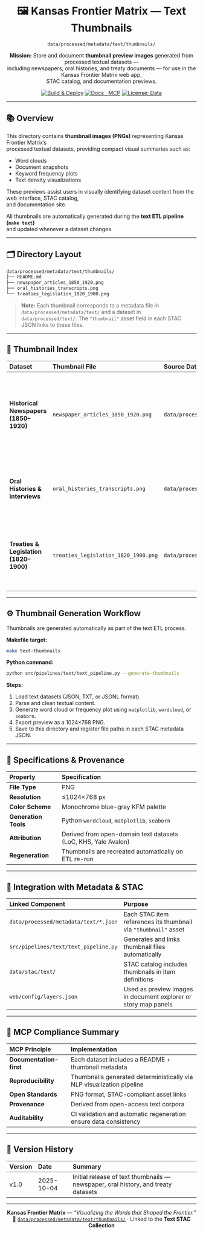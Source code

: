 <div align="center">

# 🖼️ Kansas Frontier Matrix — Text Thumbnails  
`data/processed/metadata/text/thumbnails/`

**Mission:** Store and document **thumbnail preview images** generated from processed textual datasets —  
including newspapers, oral histories, and treaty documents — for use in the Kansas Frontier Matrix web app,  
STAC catalog, and documentation previews.

[![Build & Deploy](https://github.com/bartytime4life/Kansas-Frontier-Matrix/actions/workflows/site.yml/badge.svg)](../../../../.github/workflows/site.yml)
[![Docs · MCP](https://img.shields.io/badge/Docs-MCP-blue)](../../../../docs/)
[![License: Data](https://img.shields.io/badge/License-CC--BY%204.0-green)](../../../../LICENSE)

</div>

---

## 📚 Overview

This directory contains **thumbnail images (PNGs)** representing Kansas Frontier Matrix’s  
processed textual datasets, providing compact visual summaries such as:
- Word clouds  
- Document snapshots  
- Keyword frequency plots  
- Text density visualizations  

These previews assist users in visually identifying dataset content from the web interface, STAC catalog,  
and documentation site.

All thumbnails are automatically generated during the **text ETL pipeline (`make text`)**  
and updated whenever a dataset changes.

---

## 🗂️ Directory Layout

```bash
data/processed/metadata/text/thumbnails/
├── README.md
├── newspaper_articles_1850_1920.png
├── oral_histories_transcripts.png
└── treaties_legislation_1820_1900.png
````

> **Note:** Each thumbnail corresponds to a metadata file in
> `data/processed/metadata/text/` and a dataset in `data/processed/text/`.
> The `"thumbnail"` asset field in each STAC JSON links to these files.

---

## 📜 Thumbnail Index

| Dataset                                | Thumbnail File                       | Source Data                                               | Description                                                                                  |
| :------------------------------------- | :----------------------------------- | :-------------------------------------------------------- | :------------------------------------------------------------------------------------------- |
| **Historical Newspapers (1850–1920)**  | `newspaper_articles_1850_1920.png`   | `data/processed/text/newspaper_articles_1850_1920.jsonl`  | Word cloud generated from OCR text of Kansas newspapers, showing most frequent terms by era. |
| **Oral Histories & Interviews**        | `oral_histories_transcripts.png`     | `data/processed/text/oral_histories_transcripts.json`     | Transcript visualization showing keyword density across oral history collections.            |
| **Treaties & Legislation (1820–1900)** | `treaties_legislation_1820_1900.png` | `data/processed/text/treaties_legislation_1820_1900.json` | Word frequency and entity cloud summarizing major treaties and legislative acts.             |

---

## ⚙️ Thumbnail Generation Workflow

Thumbnails are generated automatically as part of the text ETL process.

**Makefile target:**

```bash
make text-thumbnails
```

**Python command:**

```bash
python src/pipelines/text/text_pipeline.py --generate-thumbnails
```

**Steps:**

1. Load text datasets (JSON, TXT, or JSONL format).
2. Parse and clean textual content.
3. Generate word cloud or frequency plot using `matplotlib`, `wordcloud`, or `seaborn`.
4. Export preview as a 1024×768 PNG.
5. Save to this directory and register file paths in each STAC metadata JSON.

---

## 🧮 Specifications & Provenance

| Property             | Specification                                                  |
| :------------------- | :------------------------------------------------------------- |
| **File Type**        | PNG                                                            |
| **Resolution**       | ≤1024×768 px                                                   |
| **Color Scheme**     | Monochrome blue-gray KFM palette                               |
| **Generation Tools** | Python `wordcloud`, `matplotlib`, `seaborn`                    |
| **Attribution**      | Derived from open-domain text datasets (LoC, KHS, Yale Avalon) |
| **Regeneration**     | Thumbnails are recreated automatically on ETL re-run           |

---

## 🧩 Integration with Metadata & STAC

| Linked Component                      | Purpose                                                         |
| :------------------------------------ | :-------------------------------------------------------------- |
| `data/processed/metadata/text/*.json` | Each STAC item references its thumbnail via `"thumbnail"` asset |
| `src/pipelines/text/text_pipeline.py` | Generates and links thumbnail files automatically               |
| `data/stac/text/`                     | STAC catalog includes thumbnails in item definitions            |
| `web/config/layers.json`              | Used as preview images in document explorer or story map panels |

---

## 🧠 MCP Compliance Summary

| MCP Principle           | Implementation                                                        |
| :---------------------- | :-------------------------------------------------------------------- |
| **Documentation-first** | Each dataset includes a README + thumbnail metadata                   |
| **Reproducibility**     | Thumbnails generated deterministically via NLP visualization pipeline |
| **Open Standards**      | PNG format, STAC-compliant asset links                                |
| **Provenance**          | Derived from open-access text corpora                                 |
| **Auditability**        | CI validation and automatic regeneration ensure data consistency      |

---

## 📅 Version History

| Version | Date       | Summary                                                                           |
| :------ | :--------- | :-------------------------------------------------------------------------------- |
| v1.0    | 2025-10-04 | Initial release of text thumbnails — newspaper, oral history, and treaty datasets |

---

<div align="center">

**Kansas Frontier Matrix** — *“Visualizing the Words that Shaped the Frontier.”*
📍 [`data/processed/metadata/text/thumbnails/`](.) · Linked to the **Text STAC Collection**

</div>
